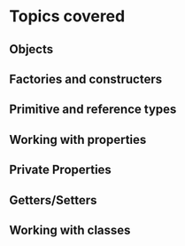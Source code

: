 # Topics covered

## Objects
## Factories and constructers
## Primitive and reference types
## Working with properties
## Private Properties
## Getters/Setters

## Working with classes 
